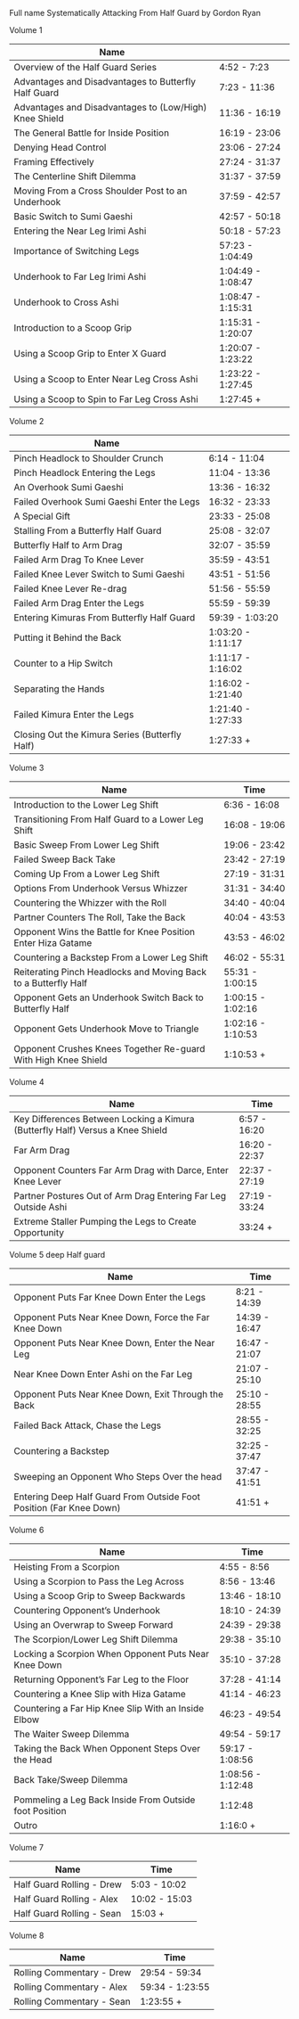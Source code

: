 Full name Systematically Attacking From Half Guard by Gordon Ryan

Volume 1

| Name                                                   |                   |
| ------------------------------------------------------ | ----------------- |
| Overview of the Half Guard Series                      | 4:52 - 7:23       |
| Advantages and Disadvantages to Butterfly Half Guard   | 7:23 - 11:36      |
| Advantages and Disadvantages to (Low/High) Knee Shield | 11:36 - 16:19     |
| The General Battle for Inside Position                 | 16:19 - 23:06     |
| Denying Head Control                                   | 23:06 - 27:24     |
| Framing Effectively                                    | 27:24 - 31:37     |
| The Centerline Shift Dilemma                           | 31:37 - 37:59     |
| Moving From a Cross Shoulder Post to an Underhook      | 37:59 - 42:57     |
| Basic Switch to Sumi Gaeshi                            | 42:57 - 50:18     |
| Entering the Near Leg Irimi Ashi                       | 50:18 - 57:23     |
| Importance of Switching Legs                           | 57:23 - 1:04:49   |
| Underhook to Far Leg Irimi Ashi                        | 1:04:49 - 1:08:47 |
| Underhook to Cross Ashi                                | 1:08:47 - 1:15:31 |
| Introduction to a Scoop Grip                           | 1:15:31 - 1:20:07 |
| Using a Scoop Grip to Enter X Guard                    | 1:20:07 - 1:23:22 |
| Using a Scoop to Enter Near Leg Cross Ashi             | 1:23:22 - 1:27:45 |
| Using a Scoop to Spin to Far Leg Cross Ashi            | 1:27:45 +         |

Volume 2

| Name                                           |                   |
| ---------------------------------------------- | ----------------- |
| Pinch Headlock to Shoulder Crunch              | 6:14 - 11:04      |
| Pinch Headlock Entering the Legs               | 11:04 - 13:36     |
| An Overhook Sumi Gaeshi                        | 13:36 - 16:32     |
| Failed Overhook Sumi Gaeshi Enter the Legs     | 16:32 - 23:33     |
| A Special Gift                                 | 23:33 - 25:08     |
| Stalling From a Butterfly Half Guard           | 25:08 - 32:07     |
| Butterfly Half to Arm Drag                     | 32:07 - 35:59     |
| Failed Arm Drag To Knee Lever                  | 35:59 - 43:51     |
| Failed Knee Lever Switch to Sumi Gaeshi        | 43:51 - 51:56     |
| Failed Knee Lever Re-drag                      | 51:56 - 55:59     |
| Failed Arm Drag Enter the Legs                 | 55:59 - 59:39     |
| Entering Kimuras From Butterfly Half Guard     | 59:39 - 1:03:20   |
| Putting it Behind the Back                     | 1:03:20 - 1:11:17 |
| Counter to a Hip Switch                        | 1:11:17 - 1:16:02 |
| Separating the Hands                           | 1:16:02 - 1:21:40 |
| Failed Kimura Enter the Legs                   | 1:21:40 - 1:27:33 |
| Closing Out the Kimura Series (Butterfly Half) | 1:27:33 +         |

Volume 3

| Name                                                            | Time              |
| --------------------------------------------------------------- | ----------------- |
| Introduction to the Lower Leg Shift                             | 6:36 - 16:08      |
| Transitioning From Half Guard to a Lower Leg Shift              | 16:08 - 19:06     |
| Basic Sweep From Lower Leg Shift                                | 19:06 - 23:42     |
| Failed Sweep Back Take                                          | 23:42 - 27:19     |
| Coming Up From a Lower Leg Shift                                | 27:19 - 31:31     |
| Options From Underhook Versus Whizzer                           | 31:31 - 34:40     |
| Countering the Whizzer with the Roll                            | 34:40 - 40:04     |
| Partner Counters The Roll, Take the Back                        | 40:04 - 43:53     |
| Opponent Wins the Battle for Knee Position Enter Hiza Gatame    | 43:53 - 46:02     |
| Countering a Backstep From a Lower Leg Shift                    | 46:02 - 55:31     |
| Reiterating Pinch Headlocks and Moving Back to a Butterfly Half | 55:31 - 1:00:15   |
| Opponent Gets an Underhook Switch Back to Butterfly Half        | 1:00:15 - 1:02:16 |
| Opponent Gets Underhook Move to Triangle                        | 1:02:16 - 1:10:53 |
| Opponent Crushes Knees Together Re-guard With High Knee Shield  | 1:10:53 +         |

Volume 4

| Name                                                            | Time              |
|------------------------------------------------------------------------------|-----------------|
|Key Differences Between Locking a Kimura (Butterfly Half) Versus a Knee Shield|6:57 - 16:20     |
|Far Arm Drag                                                                  |16:20 - 22:37    |
|Opponent Counters Far Arm Drag with Darce, Enter Knee Lever                   |22:37 - 27:19    |
|Partner Postures Out of Arm Drag Entering Far Leg Outside Ashi                |27:19 - 33:24    |
|Extreme Staller Pumping the Legs to Create Opportunity                        |33:24 +          |

Volume 5 deep Half guard

| Name                                                                | Time          |
| ------------------------------------------------------------------- | ------------- |
| Opponent Puts Far Knee Down Enter the Legs                          | 8:21 - 14:39  |
| Opponent Puts Near Knee Down, Force the Far Knee Down               | 14:39 - 16:47 |
| Opponent Puts Near Knee Down, Enter the Near Leg                    | 16:47 - 21:07 |
| Near Knee Down Enter Ashi on the Far Leg                            | 21:07 - 25:10 |
| Opponent Puts Near Knee Down, Exit Through the Back                 | 25:10 - 28:55 |
| Failed Back Attack, Chase the Legs                                  | 28:55 - 32:25 |
| Countering a Backstep                                               | 32:25 - 37:47 |
| Sweeping an Opponent Who Steps Over the head                        | 37:47 - 41:51 |
| Entering Deep Half Guard From Outside Foot Position (Far Knee Down) | 41:51 +       |

Volume 6

| Name                                                   | Time              |
| ------------------------------------------------------ | ----------------- |
| Heisting From a Scorpion                               | 4:55 - 8:56       |
| Using a Scorpion to Pass the Leg Across                | 8:56 - 13:46      |
| Using a Scoop Grip to Sweep Backwards                  | 13:46 - 18:10     |
| Countering Opponent’s Underhook                        | 18:10 - 24:39     |
| Using an Overwrap to Sweep Forward                     | 24:39 - 29:38     |
| The Scorpion/Lower Leg Shift Dilemma                   | 29:38 - 35:10     |
| Locking a Scorpion When Opponent Puts Near Knee Down   | 35:10 - 37:28     |
| Returning Opponent’s Far Leg to the Floor              | 37:28 - 41:14     |
| Countering a Knee Slip with Hiza Gatame                | 41:14 - 46:23     |
| Countering a Far Hip Knee Slip With an Inside Elbow    | 46:23 - 49:54     |
| The Waiter Sweep Dilemma                               | 49:54 - 59:17     |
| Taking the Back When Opponent Steps Over the Head      | 59:17 - 1:08:56   |
| Back Take/Sweep Dilemma                                | 1:08:56 - 1:12:48 |
| Pommeling a Leg Back Inside From Outside foot Position | 1:12:48           |
| Outro                                                  | 1:16:0 +          |

Volume 7

| Name                                                            | Time              |
|------------------------------------------------------------------------------|-----------------|
|Half Guard Rolling - Drew                                                     |5:03 - 10:02     |
|Half Guard Rolling - Alex                                                     |10:02 - 15:03    |
|Half Guard Rolling - Sean                                                     |15:03 +          |

Volume 8

| Name                                                            | Time              |
|------------------------------------------------------------------------------|-----------------|
|Rolling Commentary - Drew                                                     |29:54 - 59:34    |
|Rolling Commentary - Alex                                                     |59:34 - 1:23:55  |
|Rolling Commentary - Sean                                                     |1:23:55 +        |
